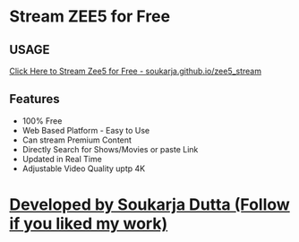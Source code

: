 # Stream ZEE5 for Free

## USAGE
<a href="https://soukarja.github.io/zee5_stream/">Click Here to Stream Zee5 for Free - soukarja.github.io/zee5_stream</a>

## Features

* 100% Free 
* Web Based Platform - Easy to Use
* Can stream Premium Content
* Directly Search for Shows/Movies or paste Link
* Updated in Real Time
* Adjustable Video Quality uptp 4K


# <a href="https://github.com/soukarja">Developed by Soukarja Dutta (Follow if you liked my work)</a>
